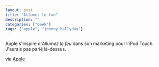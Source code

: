 ```yaml
---
layout: post
title: "Allumez le fun"
description: ""
categories: ["Geek"]
tags: ["apple", "johnny hallyday"]
---
```


Apple s'inspire d'*Allumez le feu* dans son marketing pour l'iPod Touch. J'aurais pas parié là-dessus.

via [Apple][1]

[1]: http://www.apple.com/fr/ipod/
